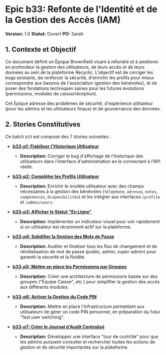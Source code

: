 # Epic b33: Refonte de l'Identité et de la Gestion des Accès (IAM)

**Version:** 1.0
**Statut:** Ouvert
**PO:** Sarah

## 1. Contexte et Objectif

Ce document définit un Épique Brownfield visant à refondre et à améliorer en profondeur la gestion des utilisateurs, de leurs accès et de leurs données au sein de la plateforme Recyclic. L'objectif est de corriger les bugs existants, de renforcer la sécurité, d'enrichir les profils pour mieux correspondre aux besoins de l'association (gestion des bénévoles), et de poser des fondations techniques saines pour les futures évolutions (permissions, modules de caisse/réception).

Cet Épique adresse des problèmes de sécurité, d'expérience utilisateur (pour les admins et les utilisateurs finaux) et de gouvernance des données.

## 2. Stories Constitutives

Ce batch `b33` est composé des 7 stories suivantes :

- **[b33-p1: Fiabiliser l'Historique Utilisateur](./../stories/story-b33-p1-fiabiliser-historique-utilisateur.md)**
  - **Description:** Corriger le bug d'affichage de l'historique des utilisateurs dans l'interface d'administration en le connectant à l'API réelle.

- **[b33-p2: Compléter les Profils Utilisateur](./../stories/story-b33-p2-completer-profils-utilisateur.md)**
  - **Description:** Enrichir le modèle utilisateur avec des champs nécessaires à la gestion des bénévoles (`téléphone`, `adresse`, `notes`, `compétences`, `disponibilités`) et les intégrer aux interfaces `/profile` et `/admin/users`.

- **[b33-p3: Afficher le Statut "En Ligne"](./../stories/story-b33-p3-afficher-statut-en-ligne.md)**
  - **Description:** Implémenter un indicateur visuel pour voir rapidement si un utilisateur est récemment actif sur la plateforme.

- **[b33-p4: Solidifier la Gestion des Mots de Passe](./../stories/story-b33-p4-solidifier-gestion-mots-de-passe.md)**
  - **Description:** Auditer et finaliser tous les flux de changement et de réinitialisation de mot de passe (public, admin, super-admin) pour garantir la sécurité et la fluidité.

- **[b33-p5: Mettre en place les Permissions par Groupes](./../stories/story-b33-p5-permissions-par-groupes.md)**
  - **Description:** Créer une architecture de permissions basée sur des groupes ("Équipe Caisse", etc.) pour simplifier la gestion des accès aux différents modules.

- **[b33-p6: Activer la Gestion du Code PIN](./../stories/story-b33-p6-activer-gestion-code-pin.md)**
  - **Description:** Mettre en place l'infrastructure permettant aux utilisateurs de gérer un code PIN personnel, en préparation du futur "fast user switching".

- **[b33-p7: Créer le Journal d'Audit Centralisé](./../stories/story-b33-p7-creer-journal-audit.md)**
  - **Description:** Développer une interface "tour de contrôle" pour que les admins puissent consulter et rechercher toutes les actions de gestion et de sécurité importantes sur la plateforme.
